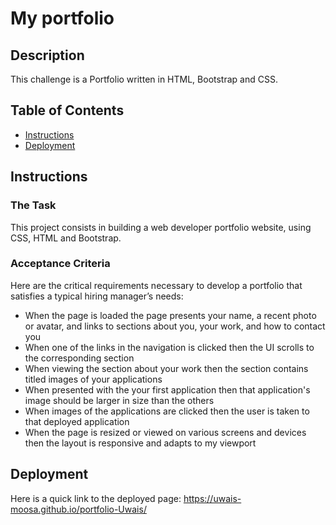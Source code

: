 # My portfolio

## Description

This challenge is a Portfolio written in HTML, Bootstrap and CSS.

## Table of Contents
* [Instructions](#instructions)
* [Deployment](#deployment)


## Instructions

### The Task

This project consists in building a web developer portfolio website, using CSS, HTML and Bootstrap.

### Acceptance Criteria

Here are the critical requirements necessary to develop a portfolio that satisfies a typical hiring manager’s needs:

* When the page is loaded the page presents your name, a recent photo or avatar, and links to sections about you, your work, and how to contact you
* When one of the links in the navigation is clicked then the UI scrolls to the corresponding section
* When viewing the section about your work then the section contains titled images of your applications
* When presented with the your first application then that application's image should be larger in size than the others
* When images of the applications are clicked then the user is taken to that deployed application
* When the page is resized or viewed on various screens and devices then the layout is responsive and adapts to my viewport


## Deployment

Here is a quick link to the deployed page: https://uwais-moosa.github.io/portfolio-Uwais/
